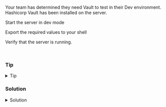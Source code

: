 Your team has determined they need Vault to test in their Dev environment. Hashicorp Vault has been installed on the server. 

Start the server in dev mode

Export the required values to your shell

Verify that the server is running.

<br>

### Tip

<details>
<summary>Tip</summary>

[Getting started with Dev Server](https://developer.hashicorp.com/vault/tutorials/getting-started/getting-started-dev-server)

</details>

### Solution
<details>
<summary>Solution</summary>

Start the Vault server in dev mode.

```plain
vault server -dev &
```{{exec}}

Export the values you need. These can be found in the output of the above command

```plain

export VAULT_ADDR='http://127.0.0.1:8200'
export VAULT_TOKEN=" <token from output> "

```

Verify that the server is running

```plain
vault status
```{{exec}}

Notice the Seal Type and the Sealed value.

Verify the open ports for Vault

```plain
lsof -i :8200
ss -ntulp | grep 820
```{{exec}}

Now that you have the dev vault started you can continue.

</details>